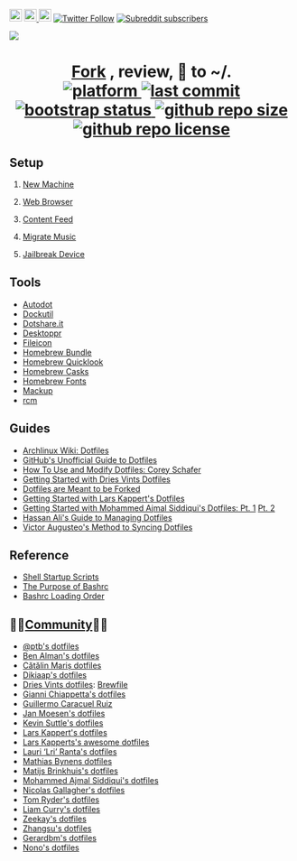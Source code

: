 [<img src="https://i.imgur.com/CijEIsH.png" width="22" height="22">](https://briancrink.com)
<a href="https://dev.to/briancrink">
<img src="https://d2fltix0v2e0sb.cloudfront.net/dev-badge.svg" alt="Brian Crink's DEV Profile" height="22" width="22">
</a>
[<img src="https://i.imgur.com/CXdqFLS.png" width="22" height="22">](https://reddit.com/user/NeonSpaceCandy)
[![Twitter Follow](https://img.shields.io/twitter/follow/briancrink.svg?label=%40briancrink&style=social)](https://twitter.com/briancrink)
[![Subreddit subscribers](https://img.shields.io/reddit/subreddit-subscribers/dotfiles.svg?style=social)](https://reddit.com/r/dotfiles)

[![](https://i.imgur.com/6EOG5Sg.png)](https://briancrink.com/software)

<html>
<h1 align="center">
  <a href="https://github.com/briancrink/dotfiles/tree/master/.setup#forking-dotfiles">Fork</a>
  <body>, review, 🚀 to ~/. </body><br>
  <a href="https://github.com/briancrink/dotfiles/tree/master/.macos">
  <img src="https://img.shields.io/badge/platform-macOS-lightgrey.svg" alt="platform">
  </a>
  <a href="https://github.com/briancrink/dotfiles/commits/master">
  <img src="https://img.shields.io/github/last-commit/briancrink/dotfiles.svg" alt="last commit">
  </a>
  <a href="https://github.com/briancrink/dotfiles/issues">
  <img src="https://img.shields.io/badge/bootstrap-pending-yellow.svg" alt="bootstrap status">
  </a>
  <a href="https://github.com/briancrink/dotfiles/tree/master/.setup#forking-dotfiles">
  <img src="https://img.shields.io/github/repo-size/briancrink/dotfiles.svg?color=orange" alt="github repo size">
  </a>
  <a href="https://github.com/briancrink/dotfiles/blob/master/LICENSE">
  <img src="https://img.shields.io/github/license/briancrink/dotfiles.svg?color=red" alt="github repo license">
  </a>
</h1>
</html>

## Setup

1. [New Machine](https://github.com/briancrink/dotfiles/blob/master/.setup)

2. [Web Browser](https://github.com/briancrink/dotfiles/blob/master/.web)

3. [Content Feed](https://github.com/briancrink/dotfiles/blob/master/.feed)

4. [Migrate Music](https://github.com/briancrink/dotfiles/blob/master/.music)

5. [Jailbreak Device](https://github.com/briancrink/dotfiles/blob/master/.jailbreak)

## Tools

- [Autodot](https://github.com/ajmalsiddiqui/autodot)
- [Dockutil](https://github.com/kcrawford/dockutil)
- [Dotshare.it](http://dotshare.it/)
- [Desktoppr](https://github.com/scriptingosx/desktoppr)
- [Fileicon](https://github.com/mklement0/fileicon#manual-installation)
- [Homebrew Bundle](https://github.com/Homebrew/homebrew-bundle)
- [Homebrew Quicklook](https://github.com/sindresorhus/quick-look-plugins)
- [Homebrew Casks](https://github.com/Homebrew/homebrew-cask/tree/master/Casks)
- [Homebrew Fonts](https://github.com/Homebrew/homebrew-cask-fonts/tree/master/Casks)
- [Mackup](https://github.com/lra/mackup)
- [rcm](https://github.com/thoughtbot/rcm/blob/master/README.md)

## Guides

- [Archlinux Wiki: Dotfiles](https://wiki.archlinux.org/index.php/Dotfiles)
- [GitHub's Unofficial Guide to Dotfiles](https://dotfiles.github.io/)
- [How To Use and Modify Dotfiles: Corey Schafer](https://youtube.com/watch?v=c5RZWDLqifA)
- [Getting Started with Dries Vints Dotfiles](https://medium.com/@driesvints/getting-started-with-dotfiles-76bf046d035c)
- [Dotfiles are Meant to be Forked](https://zachholman.com/2010/08/dotfiles-are-meant-to-be-forked/)
- [Getting Started with Lars Kappert's Dotfiles](https://medium.com/@webprolific/getting-started-with-dotfiles-43c3602fd789)
- [Getting Started with Mohammed Ajmal Siddiqui's Dotfiles: Pt. 1](https://medium.freecodecamp.org/dive-into-dotfiles-part-1-e4eb1003cff6)
  [Pt. 2](https://medium.freecodecamp.org/dive-into-dotfiles-part-2-6321b4a73608)
- [Hassan Ali's Guide to Managing Dotfiles](https://hackernoon.com/learn-how-to-manage-dotfiles-b8b62c6c5491)
- [Victor Augusteo's Method to Syncing Dotfiles](https://medium.com/@augusteo/simplest-way-to-sync-dotfiles-and-config-using-git-14051af8703a)

## Reference

- [Shell Startup Scripts](https://blog.flowblok.id.au/2013-02/shell-startup-scripts.html)
- [The Purpose of Bashrc](https://unix.stackexchange.com/questions/129143/what-is-the-purpose-of-bashrc-and-how-does-it-work)
- [Bashrc Loading Order](https://shreevatsa.wordpress.com/2008/03/30/zshbash-startup-files-loading-order-bashrc-zshrc-etc/)

## 👨‍💻[Community](http://dotshare.it/)👩‍💻

- [@ptb's dotfiles](https://github.com/ptb/mac-setup)
- [Ben Alman's dotfiles](https://github.com/cowboy/dotfiles)
- [Cătălin Mariș dotfiles](https://github.com/alrra/dotfiles)
- [Dikiaap's dotfiles](https://github.com/dikiaap/dotfiles)
- [Dries Vints dotfiles](https://github.com/driesvints/dotfiles):
  [Brewfile](https://github.com/driesvints/dotfiles/blob/master/Brewfile)
- [Gianni Chiappetta's dotfiles](https://github.com/gf3/dotfiles)
- [Guillermo Caracuel Ruiz](https://github.com/gcaracuel/dotfiles)
- [Jan Moesen's dotfiles](https://gist.github.com/1156154)
- [Kevin Suttle's dotfiles](https://github.com/kevinSuttle/dotfiles)
- [Lars Kappert's dotfiles](https://github.com/webpro/dotfiles)
- [Lars Kapperts's awesome dotfiles](https://github.com/webpro/awesome-dotfiles)
- [Lauri ‘Lri’ Ranta's dotfiles](http://osxnotes.net/defaults.html)
- [Mathias Bynens dotfiles](https://github.com/mathiasbynens/dotfiles/)
- [Matijs Brinkhuis's dotfiles](https://github.com/matijs/dotfiles)
- [Mohammed Ajmal Siddiqui's dotfiles](https://github.com/ajmalsiddiqui/dotfiles)
- [Nicolas Gallagher's dotfiles](https://github.com/necolas/dotfiles)
- [Tom Ryder's dotfiles](https://sanctum.geek.nz/cgit/dotfiles.git/about)
- [Liam Curry's dotfiles](https://github.com/liamcurry/dotfiles)
- [Zeekay's dotfiles](https://github.com/zeekay/dot-irssi)
- [Zhangsu's dotfiles](https://github.com/zhangsu/dotfiles)
- [Gerardbm's dotfiles](https://github.com/gerardbm/dotfiles)
- [Nono's dotfiles](https://github.com/nono/dotfiles)
